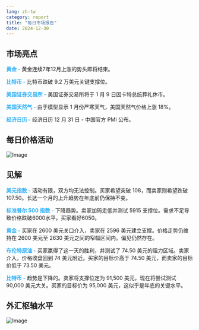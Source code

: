 ```yaml
---
lang: zh-tw
category: report
title: "每日市场报告"
date: 2024-12-30
---
```



<h2>市场亮点</h2>
<strong style="color: #2caef7;">黄金 -</strong> 黄金连续7年12月上涨的势头即将结束。

<strong style="color: #2caef7;">比特币 -</strong> 比特币跌破 9.2 万美元关键支撑位。

<strong style="color: #2caef7;">美国证券交易所 -</strong> 美国证券交易所将于 1 月 9 日因卡特总统葬礼休市。

<strong style="color: #2caef7;">美国天然气 -</strong> 由于模型显示 1 月份严寒天气，美国天然气价格上涨 18%。

<strong style="color: #2caef7;">经济日历 -</strong> 经济日历 12 月 31 日 - 中国官方 PMI 公布。



<h2>每日价格活动</h2>
<img src="https://markleighedu.github.io/img/Dec-2024/30-Dec-2024/price.jpg" alt="Image"/>

<h2>见解</h2>
<strong style="color: #2caef7;">美元指数 -</strong> 活动有限，双方均无法控制。买家希望突破 108，而卖家则希望跌破 107.50。长达一个月的上升趋势在年底前仍保持不变。

<strong style="color: #2caef7;">标准普尔 500 指数 -</strong> 下降趋势。卖家加码走低并测试 5915 支撑位。需求不足导致价格跌破6000水平。买家看好6050。

<strong style="color: #2caef7;">黄金 -</strong> 买家在 2600 美元关口介入，卖家在 2596 美元建立支撑。价格走势仍维持在 2600 美元至 2630 美元之间的窄幅区间内。偏见仍然存在。

<strong style="color: #2caef7;">布伦特原油 -</strong> 买家赢得了这一天的胜利，并测试了 74.50 美元的阻力区域。卖家介入，价格收盘回到 74 美元附近。买家的目标价高于 74.50 美元，而卖家的目标价低于 73.50 美元。

<strong style="color: #2caef7;">比特币 -</strong> 趋势是下降的。卖家将支撑位定为 91,500 美元，现在将尝试测试 90,000 美元大关。买家的目标价为 95,000 美元，这似乎是年底的关键水平。



<h2>外汇枢轴水平</h2>
<img src="https://markleighedu.github.io/img/Dec-2024/30-Dec-2024/pivot.jpg" alt="Image"/>

